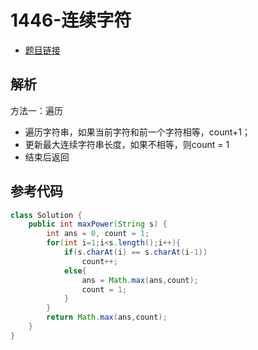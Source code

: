 # 1446-连续字符

- [题目链接](https://leetcode-cn.com/problems/consecutive-characters/)

## 解析

方法一：遍历
- 遍历字符串，如果当前字符和前一个字符相等，count+1；
- 更新最大连续字符串长度，如果不相等，则count = 1
- 结束后返回

## 参考代码
```Java
class Solution {
    public int maxPower(String s) {
        int ans = 0, count = 1;
        for(int i=1;i<s.length();i++){
            if(s.charAt(i) == s.charAt(i-1))
                count++;
            else{
                ans = Math.max(ans,count);
                count = 1;
            }
        }
        return Math.max(ans,count);
    }
}
```
